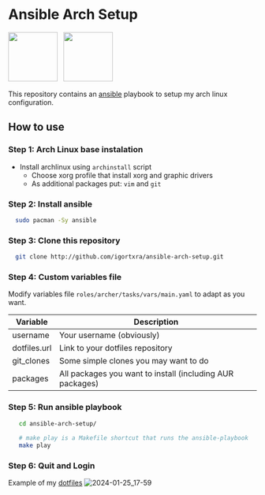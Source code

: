 # Ansible Arch Setup

<img src="https://github.com/igortxra/ansible-arch-setup/assets/91085060/b82e4c7e-4c76-4f24-818e-3c1045c98576" width="100" height="100" />
&nbsp
<img src="https://github.com/igortxra/ansible-arch-setup/assets/91085060/175d515b-8bcc-4e66-9ae0-341e8280590f" width="100" height="100" />

This repository contains an [ansible](https://docs.ansible.com/) playbook to setup my arch linux configuration.

## How to use
### Step 1: Arch Linux base instalation
- Install archlinux using `archinstall` script
  - Choose xorg profile that install xorg and graphic drivers
  - As additional packages put: `vim` and `git`

### Step 2: Install ansible
```bash
  sudo pacman -Sy ansible
```
 
### Step 3: Clone this repository
```bash
  git clone http://github.com/igortxra/ansible-arch-setup.git
```
### Step 4: Custom variables file
Modify variables file  `roles/archer/tasks/vars/main.yaml` to adapt as you want.

| **Variable**      | **Description**                                      |
|-------------------|------------------------------------------------------|
| username          | Your username (obviously)                            |
| dotfiles.url      | Link to your dotfiles repository                     |
| git_clones        | Some simple clones you may want to do                |
| packages          | All packages you want to install (including AUR packages) |

### Step 5: Run ansible playbook
```bash
   cd ansible-arch-setup/
   
   # make play is a Makefile shortcut that runs the ansible-playbook   
   make play
```
### Step 6: Quit and Login
Example of my [dotfiles](https://github.com/igortxra/dotfiles-clean.git)
![2024-01-25_17-59](https://github.com/igortxra/ansible-arch-setup/assets/91085060/6f1c0358-d82b-4106-918e-b15269a12633)

